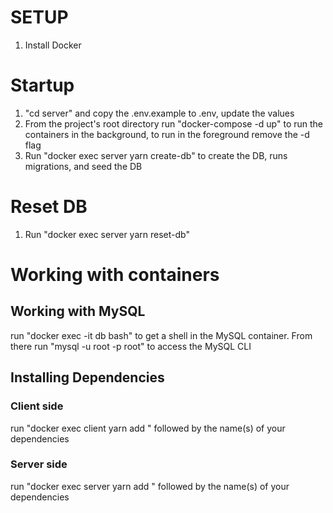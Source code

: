 # SETUP

1) Install Docker

# Startup

1) "cd server" and copy the .env.example to .env, update the values
2) From the project's root directory run "docker-compose -d up" to run the containers in the background, to run in the foreground remove the -d flag
3) Run "docker exec server yarn create-db" to create the DB, runs migrations, and seed the DB

# Reset DB

1) Run "docker exec server yarn reset-db"

# Working with containers

## Working with MySQL

run "docker exec -it db bash" to get a shell in the MySQL container. From there run "mysql -u root -p root" to access the MySQL CLI

## Installing Dependencies

### Client side

run "docker exec client yarn add " followed by the name(s) of your dependencies

### Server side

run "docker exec server yarn add " followed by the name(s) of your dependencies